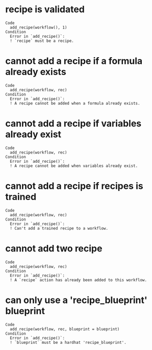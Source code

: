 # recipe is validated

    Code
      add_recipe(workflow(), 1)
    Condition
      Error in `add_recipe()`:
      ! `recipe` must be a recipe.

# cannot add a recipe if a formula already exists

    Code
      add_recipe(workflow, rec)
    Condition
      Error in `add_recipe()`:
      ! A recipe cannot be added when a formula already exists.

# cannot add a recipe if variables already exist

    Code
      add_recipe(workflow, rec)
    Condition
      Error in `add_recipe()`:
      ! A recipe cannot be added when variables already exist.

# cannot add a recipe if recipes is trained

    Code
      add_recipe(workflow, rec)
    Condition
      Error in `add_recipe()`:
      ! Can't add a trained recipe to a workflow.

# cannot add two recipe

    Code
      add_recipe(workflow, rec)
    Condition
      Error in `add_recipe()`:
      ! A `recipe` action has already been added to this workflow.

# can only use a 'recipe_blueprint' blueprint

    Code
      add_recipe(workflow, rec, blueprint = blueprint)
    Condition
      Error in `add_recipe()`:
      ! `blueprint` must be a hardhat 'recipe_blueprint'.

